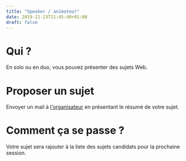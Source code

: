 ```yaml
---
title: "Speaker / animateur"
date: 2019-11-23T21:45:40+01:00
draft: false
---
```


# Qui ?
En solo ou en duo, vous pouvez présenter des sujets Web.

# Proposer un sujet
Envoyer un mail à [l'organisateur](mailto:ff.fremont.florent@gmail.com) en présentant le résumé de votre sujet.

# Comment ça se passe ?
Votre sujet sera rajouter à la liste des sujets candidats pour la prochaine session.

